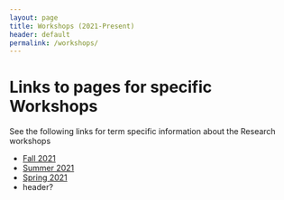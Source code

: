 ```yaml
---
layout: page
title: Workshops (2021-Present)
header: default
permalink: /workshops/
---
```



# Links to pages for specific Workshops

See the following links for term specific information about the Research workshops

* [Fall 2021](/workshops/Fa21/)
* [Summer 2021](/Home/workshops/Su21/)
* [Spring 2021](/Home/workshops/Sp21/)
* header?


 
